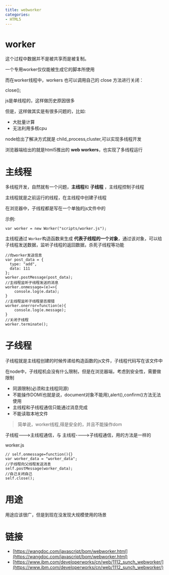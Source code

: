 ```yaml
---
title: webworker
categories: 
- HTML5
---
```


# worker

这个过程中数据并不是被共享而是被复制。



一个专用worker仅仅能被生成它的脚本所使用


而在worker线程中，workers 也可以调用自己的 close  方法进行关闭：

close();















js是单线程的，这样做历史原因很多

但是，这样做其实是有很多问题的，比如:

- 大批量计算
- 无法利用多核cpu

node给出了解决方式就是 child_process,cluster,可以实现多线程开发

浏览器端给出的就是html5推出的 **web workers**，也实现了多线程运行

# 主线程

多线程开发，自然就有一个问题，**主线程**和 **子线程** ，主线程控制子线程

主线程就是之前运行的线程，在主线程中创建子线程

在浏览器中，子线程都是写在一个单独的js文件中的

示例:
```
var worker = new Worker("scripts/worker.js");
```
主线程通过 `Worker`构造函数来生成 **代表子线程的一个对象**，通过该对象，可以给子线程发送数据，监听子线程的返回数据，杀死子线程等功能

```
//向worker发送信息
var post_data = {
  type: "add",
  data: 111
};
worker.postMessage(post_data);
//主线程监听子线程发送的消息
worker.onmessage=(e)=>{
    console.log(e.data);
}
//主线程监听子线程是否报错
worker.onerror=function(e){
    console.log(e.message);
}
//关闭子线程
worker.terminate();
```

# 子线程

子线程就是主线程创建的时候传递给构造函数的js文件，子线程代码写在该文件中

在node中，子线程机会没有什么限制，但是在浏览器端，考虑到安全性，需要做限制

- 同源限制(必须和主线程同源)
- 不能操作DOM(也就是说，document对象不能用),alert(),confirm()方法无法使用
- 主线程和子线程通信只能通过消息完成
- 不能读取本地文件

> 简单说，worker线程,得是安全的，并且不能操作dom

子线程--->主线程通信，与 主线程---->子线程通信，用的方法是一样的

worker.js

```
// self.onmessage=function(){}
var worker_data = "worker_data";
//子线程向父线程发送消息
self.postMessage(worker_data);
//自己关闭自己
self.close();
```


# 用途

用途应该很广，但是到现在没发现大规模使用的场景
















# 链接
- [https://wangdoc.com/javascript/bom/webworker.html](https://wangdoc.com/javascript/bom/webworker.html)
- [https://www.ibm.com/developerworks/cn/web/1112_sunch_webworker/](https://www.ibm.com/developerworks/cn/web/1112_sunch_webworker/)